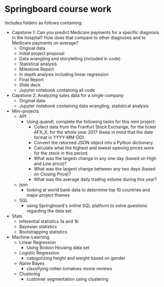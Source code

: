 # Springboard course work

Includes folders as follows containing:
- Capstone 1: Can you predict Medicare payments for a specific diagnosis in the hospital? How does that compare to other diagnoses and to Medicare payments on average?
  - Original data
  - Initial project proposal
  - Data wrangling and storytelling (included in code)
  - Statistical analysis
  - Milestone Report
  - In depth analysis including linear regression
  - Final Report
  - Slide deck
  - Jupyter notebook containing all code
- Capstone 2: Analyzing sales data for a single company
  - Original data
  - Jupyter notebook containing data wrangling, statistical analysis
- Mini-projects
  - API 
    - Using quandl, complete the following tasks for this mini project:
        - Collect data from the Franfurt Stock Exchange, for the ticker AFX_X, for the whole year 2017 (keep in mind that the date format             is YYYY-MM-DD).
        - Convert the returned JSON object into a Python dictionary.
        - Calculate what the highest and lowest opening prices were for the stock in this period.
        - What was the largest change in any one day (based on High and Low price)?
        - What was the largest change between any two days (based on Closing Price)?
        - What was the average daily trading volume during this year?
  - json
    - looking at world bank data to determine top 10 countries and major project themes
  - SQL
    - using Springboard's online SQL platform to solve questions regarding the data set. 
- Stats
  - Inferential statistics 1a and 1b
  - Bayesian statistics
  - Bootstrapping statistics
- Machine-Learning
  - Linear Regression
    - Using Boston Housing data set
  - Logistic Regression
    - categorizing height and weight based on gender
  - Naive Bayes
    - classifying rotten tomatoes movie reviews
  - Clustering
    - customer segmentation using clustering
